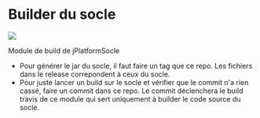 # Builder du socle
 
<a href="https://travis-ci.org/departement-loire-atlantique/jPlatformSocleBuilder">
<img src="https://travis-ci.org/departement-loire-atlantique/jPlatformSocleBuilder.svg?branch=main" />
</a>

Module de build de jPlatformSocle

- Pour générer le jar du socle, il faut faire un tag que ce repo. Les fichiers dans le release correpondent à ceux du socle.
- Pour juste lancer un build sur le socle et vérifier que le commit n'a rien cassé, faire un commit dans ce repo. Le commit déclenchera le build travis de ce module qui sert uniquement à builder le code source du socle.
